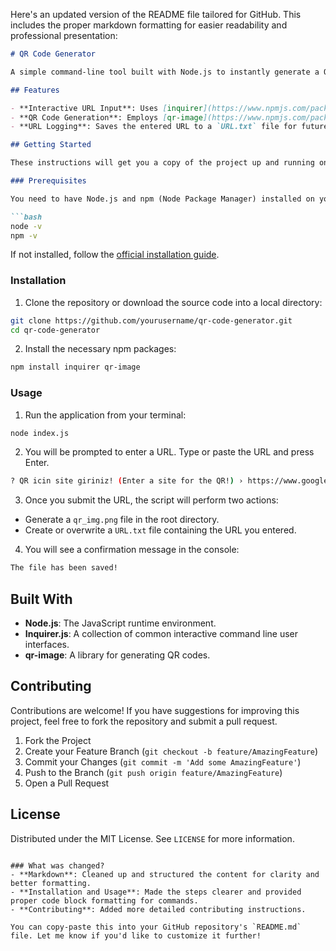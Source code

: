 Here's an updated version of the README file tailored for GitHub. This includes the proper markdown formatting for easier readability and professional presentation:

````markdown
# QR Code Generator

A simple command-line tool built with Node.js to instantly generate a QR code from a user-provided URL. The tool saves the QR code as a PNG image and logs the URL into a text file.

## Features

- **Interactive URL Input**: Uses [inquirer](https://www.npmjs.com/package/inquirer) to prompt the user for a URL in the command line.
- **QR Code Generation**: Employs [qr-image](https://www.npmjs.com/package/qr-image) to create a QR code image from the given URL.
- **URL Logging**: Saves the entered URL to a `URL.txt` file for future reference using Node.js's native `fs` module.

## Getting Started

These instructions will get you a copy of the project up and running on your local machine.

### Prerequisites

You need to have Node.js and npm (Node Package Manager) installed on your system. You can check for their installation by running:

```bash
node -v
npm -v
````

If not installed, follow the [official installation guide](https://nodejs.org/).

### Installation

1. Clone the repository or download the source code into a local directory:

```bash
git clone https://github.com/yourusername/qr-code-generator.git
cd qr-code-generator
```

2. Install the necessary npm packages:

```bash
npm install inquirer qr-image
```

### Usage

1. Run the application from your terminal:

```bash
node index.js
```

2. You will be prompted to enter a URL. Type or paste the URL and press Enter.

```bash
? QR icin site giriniz! (Enter a site for the QR!) › https://www.google.com
```

3. Once you submit the URL, the script will perform two actions:

* Generate a `qr_img.png` file in the root directory.
* Create or overwrite a `URL.txt` file containing the URL you entered.

4. You will see a confirmation message in the console:

```bash
The file has been saved!
```

## Built With

* **Node.js**: The JavaScript runtime environment.
* **Inquirer.js**: A collection of common interactive command line user interfaces.
* **qr-image**: A library for generating QR codes.

## Contributing

Contributions are welcome! If you have suggestions for improving this project, feel free to fork the repository and submit a pull request.

1. Fork the Project
2. Create your Feature Branch (`git checkout -b feature/AmazingFeature`)
3. Commit your Changes (`git commit -m 'Add some AmazingFeature'`)
4. Push to the Branch (`git push origin feature/AmazingFeature`)
5. Open a Pull Request

## License

Distributed under the MIT License. See `LICENSE` for more information.

```

### What was changed?
- **Markdown**: Cleaned up and structured the content for clarity and better formatting.
- **Installation and Usage**: Made the steps clearer and provided proper code block formatting for commands.
- **Contributing**: Added more detailed contributing instructions.

You can copy-paste this into your GitHub repository's `README.md` file. Let me know if you'd like to customize it further!
```

